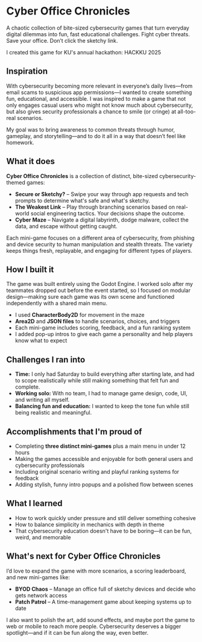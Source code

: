 # Cyber Office Chronicles
A chaotic collection of bite-sized cybersecurity games that turn everyday digital dilemmas into fun, fast educational challenges. Fight cyber threats. Save your office. Don’t click the sketchy link.

I created this game for KU's annual hackathon: HACKKU 2025

## Inspiration

With cybersecurity becoming more relevant in everyone’s daily lives—from email scams to suspicious app permissions—I wanted to create something fun, educational, and accessible. I was inspired to make a game that not only engages casual users who might not know much about cybersecurity, but also gives security professionals a chance to smile (or cringe) at all-too-real scenarios.

My goal was to bring awareness to common threats through humor, gameplay, and storytelling—and to do it all in a way that doesn’t feel like homework.

## What it does

**Cyber Office Chronicles** is a collection of distinct, bite-sized cybersecurity-themed games:

- **Secure or Sketchy?** – Swipe your way through app requests and tech prompts to determine what's safe and what's sketchy.
- **The Weakest Link** – Play through branching scenarios based on real-world social engineering tactics. Your decisions shape the outcome.
- **Cyber Maze** – Navigate a digital labyrinth, dodge malware, collect the data, and escape without getting caught.

Each mini-game focuses on a different area of cybersecurity, from phishing and device security to human manipulation and stealth threats. The variety keeps things fresh, replayable, and engaging for different types of players.

## How I built it

The game was built entirely using the Godot Engine. I worked solo after my teammates dropped out before the event started, so I focused on modular design—making sure each game was its own scene and functioned independently with a shared main menu.

- I used **CharacterBody2D** for movement in the maze
- **Area2D** and **JSON files** to handle scenarios, choices, and triggers
- Each mini-game includes scoring, feedback, and a fun ranking system
- I added pop-up intros to give each game a personality and help players know what to expect

## Challenges I ran into

- **Time:** I only had Saturday to build everything after starting late, and had to scope realistically while still making something that felt fun and complete.
- **Working solo:** With no team, I had to manage game design, code, UI, and writing all myself.
- **Balancing fun and education:** I wanted to keep the tone fun while still being realistic and meaningful.

## Accomplishments that I'm proud of

- Completing **three distinct mini-games** plus a main menu in under 12 hours
- Making the games accessible and enjoyable for both general users and cybersecurity professionals
- Including original scenario writing and playful ranking systems for feedback
- Adding stylish, funny intro popups and a polished flow between scenes

## What I learned

- How to work quickly under pressure and still deliver something cohesive
- How to balance simplicity in mechanics with depth in theme
- That cybersecurity education doesn't have to be boring—it can be fun, weird, and memorable

## What's next for Cyber Office Chronicles

I’d love to expand the game with more scenarios, a scoring leaderboard, and new mini-games like:
- **BYOD Chaos** – Manage an office full of sketchy devices and decide who gets network access
- **Patch Patrol** – A time-management game about keeping systems up to date

I also want to polish the art, add sound effects, and maybe port the game to web or mobile to reach more people. Cybersecurity deserves a bigger spotlight—and if it can be fun along the way, even better.
